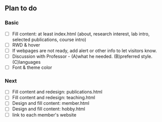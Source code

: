 ## Plan to do
### Basic
- [ ] Fill content: at least index.html (about, research interest, lab intro, selected publications, course intro)
- [ ] RWD & hover
- [ ] If webpages are not ready, add alert or other info to let visitors know. 
- [ ] Discussion with Professor - (A)what he needed. (B)preferred style. (C)languages
- [ ] Font & theme color 
### Next
- [ ] Fill content and redesign: publications.html
- [ ] Fill content and redesign: teaching.html
- [ ] Design and fill content: member.html
- [ ] Design and fill content: hobby.html
- [ ] link to each member's website
